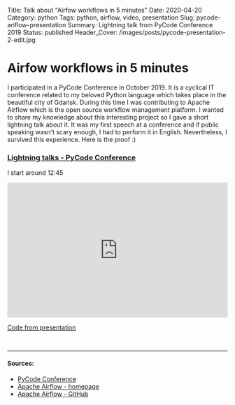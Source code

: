 Title: Talk about "Airfow workflows in 5 minutes"
Date: 2020-04-20
Category: python
Tags: python, airflow, video, presentation
Slug: pycode-ariflow-presentation
Summary: Lightning talk from PyCode Conference 2019
Status: published
Header_Cover: /images/posts/pycode-presentation-2-edit.jpg

# Airfow workflows in 5 minutes

I participated in a PyCode Conference in October 2019.
It is a cyclical IT conference related to my beloved Python language which takes place in the beautiful city of Gdańsk.
During this time I was contributing to Apache Airflow which is the open source workflow management platform.
I wanted to share my knowledge about this interesting project so I gave a short lightning talk about it.
It was my first speech at a conference and if public speaking wasn't scary enough, I had to perform it in English.
Nevertheless, I survived this experience. Here is the proof :)

### [Lightning talks - PyCode Conference](https://www.youtube.com/watch?v=0-iH6YMKSg4)

I start around 12:45

<div class="videoWrapper" style="height:0; padding-bottom:56.25%; padding-top:25px; position:relative" height="0">
    <iframe style="position:absolute; top:0; width:100%" height="100%" width="100%"' src="https://www.youtube.com/embed/0-iH6YMKSg4?start=767" frameborder="0" allow="accelerometer; autoplay; encrypted-media; gyroscope; picture-in-picture" allowfullscreen></iframe>
</div>

[Code from presentation](https://github.com/TobKed/airflow-demo)

<br>

______________________________________________________________________

#### Sources:

- [PyCode Conference](https://pycode-conference.org/)
- [Apache Airflow - homepage](https://airflow.apache.org/)
- [Apache Airflow - GitHub](https://github.com/apache/airflow)
